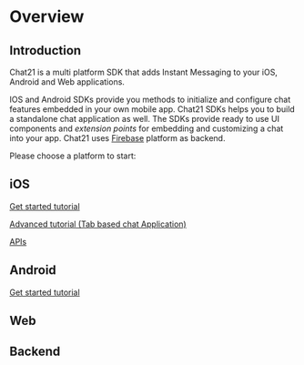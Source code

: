 # Overview

## Introduction

Chat21 is a multi platform SDK that adds Instant Messaging to your iOS, Android and Web applications.

IOS and Android SDKs provide you methods to initialize and configure chat features embedded in your own mobile app. Chat21 SDKs helps you to build a standalone chat application as well. The SDKs provide ready to use UI components and _extension points_ for embedding and customizing a chat into your app. Chat21 uses [Firebase](http://firebase.google.com) platform as backend.

Please choose a platform to start:

## iOS

[Get started tutorial](ios/get-started.md)

[Advanced tutorial \(Tab based chat Application\)](https://github.com/chat21/chat21-docs/tree/8ab923d159962acfcaf604579422dfbfd81c7689/chat21-ios-demo/README.md)

[APIs](https://github.com/chat21/chat21-docs/tree/8ab923d159962acfcaf604579422dfbfd81c7689/ios/api/README.md)

## Android

[Get started tutorial](android/get-started-for-android.md)

## Web

## Backend

